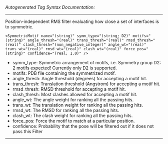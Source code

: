 _Autogenerated Tag Syntax Documentation:_

---
Position-independent RMS filter evaluating how close a set of interfaces is to symmetric.

```
<SymmetricMotif name="(string)" symm_type="(string; D2)" motifs="(string)" angle_thresh="(real)" trans_thresh="(real)" rmsd_thresh="(real)" clash_thresh="(non_negative_integer)" angle_wt="(real)" trans_wt="(real)" rmsd_wt="(real)" clash_wt="(real)" force_pos="(string)" confidence="(real; 1.0)" />
```

-   symm_type: Symmetric arrangement of motifs, i.e. Symmetry group D2: 2 motifs expected! Currently only D2 is supported.
-   motifs: PDB file containing the symmetrized motif.
-   angle_thresh: Angle threshold (degrees) for accepting a motif hit.
-   trans_thresh: Translation threshold (Angstrom) for accepting a motif hit.
-   rmsd_thresh: RMSD threshold for accepting a motif hit.
-   clash_thresh: Most clashes allowed for accepting a motif hit.
-   angle_wt: The angle weight for ranking all the passing hits.
-   trans_wt: The translation weight for ranking all the passing hits.
-   rmsd_wt: The RMSD for ranking all the passing hits.
-   clash_wt: The clash weight for ranking all the passing hits.
-   force_pos: Force the motif to match at a particular position.
-   confidence: Probability that the pose will be filtered out if it does not pass this Filter

---
